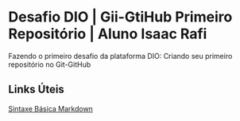 # Desafio DIO | Gii-GtiHub Primeiro Repositório | Aluno Isaac Rafi
Fazendo o primeiro desafio da plataforma DIO:  Criando seu primeiro repositório no Git-GitHub

## Links Úteis
[Sintaxe Básica Markdown](https://www.markdownguide.org/basic-syntax/)

